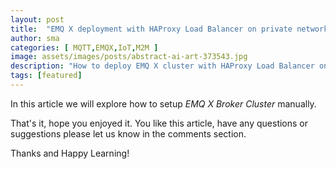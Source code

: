 ```yaml
---
layout: post
title:  "EMQ X deployment with HAProxy Load Balancer on private network"
author: sma
categories: [ MQTT,EMQX,IoT,M2M ]
image: assets/images/posts/abstract-ai-art-373543.jpg
description: "How to deploy EMQ X cluster with HAProxy Load Balancer on private network?"
tags: [featured]
---
```


In this article we will explore how to setup *EMQ X Broker Cluster* manually.



That's it, hope you enjoyed it. You like this article, have any questions or suggestions please let us know in the comments section.

Thanks and Happy Learning!
